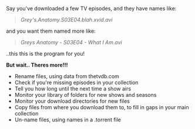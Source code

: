 Say you've downloaded a few TV episodes, and they have names like:

>  *Grey's.Anatomy.S03E04.blah.xvid.avi*

and you want them named more like:

> *Greys Anatomy - S03E04 - What I Am.avi*

..this this is the program for you!

**But wait.. Theres more!!!**

 * Rename files, using data from thetvdb.com
 * Check if you're missing episodes in your collection
 * Tell you how long until the next time a show airs
 * Monitor your library of folders for new shows and seasons
 * Monitor your download directories for new files
 * Copy files from where you download them to, to fill in gaps in your main collection
 * Un-name files, using names in a .torrent file
